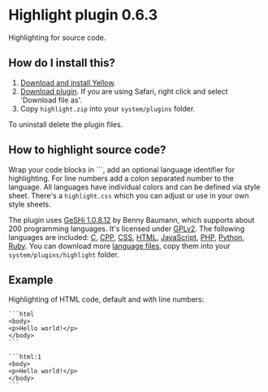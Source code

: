 Highlight plugin 0.6.3
======================
Highlighting for source code.

How do I install this?
----------------------
1. [Download and install Yellow](https://github.com/datenstrom/yellow/).
2. [Download plugin](https://github.com/datenstrom/yellow-plugins/raw/master/zip/highlight.zip). If you are using Safari, right click and select 'Download file as'.
3. Copy `highlight.zip` into your `system/plugins` folder.

To uninstall delete the plugin files.

How to highlight source code?
-----------------------------
Wrap your code blocks in \`\`\`, add an optional language identifier for highlighting. For line numbers add a colon separated number to the language. All languages have individual colors and can be defined via style sheet. There's a `highlight.css` which you can adjust or use in your own style sheets.

The plugin uses [GeSHi 1.0.8.12](https://github.com/GeSHi/geshi-1.0) by Benny Baumann, which supports about 200 programming languages. It's licensed under [GPLv2](https://opensource.org/licenses/GPL-2.0). The following languages are included: [C](https://en.wikipedia.org/wiki/C_(programming_language)), [CPP](https://en.wikipedia.org/wiki/C++), [CSS](https://en.wikipedia.org/wiki/CSS), [HTML](https://en.wikipedia.org/wiki/HTML), [JavaScript](https://en.wikipedia.org/wiki/JavaScript), [PHP](https://en.wikipedia.org/wiki/PHP), [Python](https://en.wikipedia.org/wiki/Python_(programming_language)), [Ruby](https://en.wikipedia.org/wiki/Ruby_(programming_language)). You can download more [language files](https://github.com/GeSHi/geshi-1.0/tree/master/src/geshi), copy them into your `system/plugins/highlight` folder.

Example
-------
Highlighting of HTML code, default and with line numbers:

    ```html
    <body>
    <p>Hello world!</p>
    </body>
    ```
    
    ```html:1
    <body>
    <p>Hello world!</p>
    </body>
    ```
